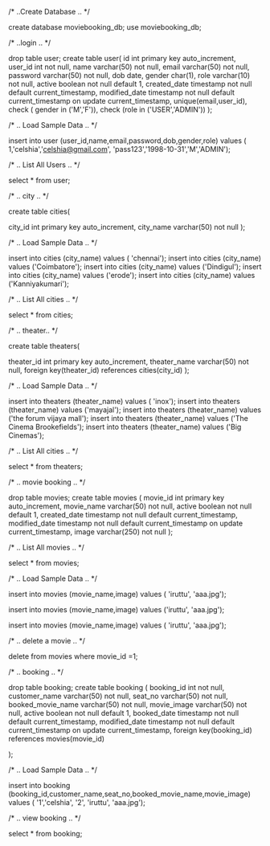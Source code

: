  /* ..Create Database .. */ 
 
create database moviebooking_db;
use moviebooking_db;

 /* ..login .. */ 
 
 drop table user;
create table user(
id int primary key auto_increment,
user_id int not null,
name varchar(50) not null,
email varchar(50) not null,
password varchar(50) not null,
dob date,
gender char(1),
role varchar(10) not null,
active boolean not null default 1,
created_date timestamp not null default current_timestamp,
modified_date timestamp not null default current_timestamp on update current_timestamp,
unique(email,user_id),
check ( gender in ('M','F')),
check (role in ('USER','ADMIN'))
);

 /* .. Load Sample Data .. */ 
 
insert into user (user_id,name,email,password,dob,gender,role) values ( 1,'celshia','celshia@gmail.com', 'pass123','1998-10-31','M','ADMIN');

/* .. List All Users .. */ 

select * from user;

/* .. city .. */ 


create table cities(

city_id int primary key auto_increment,
city_name varchar(50) not null
);


 /* .. Load Sample Data .. */ 
 
insert into cities (city_name) values ( 'chennai');
insert into cities (city_name) values ('Coimbatore');
insert into cities (city_name) values ('Dindigul');
insert into cities (city_name) values ('erode');
insert into cities (city_name) values ('Kanniyakumari');

/* .. List All cities .. */ 

select * from cities;


/* .. theater.. */ 


create table theaters(

theater_id int primary key auto_increment,
theater_name varchar(50) not null,
foreign key(theater_id) references cities(city_id)
);


 /* .. Load Sample Data .. */ 
 
insert into theaters (theater_name) values ( 'inox');
insert into theaters (theater_name) values ('mayajal');
insert into theaters (theater_name) values ('the forum vijaya mall');
insert into theaters (theater_name) values ('The Cinema Brookefields');
insert into theaters (theater_name) values ('Big Cinemas');

/* .. List All cities .. */ 

select * from theaters;


/* .. movie booking .. */ 

drop table movies;
create table movies 
( 
movie_id int primary key auto_increment,
movie_name varchar(50) not null,
active boolean not null default 1,
created_date timestamp not null default current_timestamp,
modified_date timestamp not null default current_timestamp on update current_timestamp,
image varchar(250) not null
);

/* .. List All movies .. */ 

select * from movies;

/* .. Load Sample Data .. */ 
 
insert into movies (movie_name,image) values ( 'iruttu', 'aaa.jpg');

insert into movies (movie_name,image) values ('iruttu', 'aaa.jpg');

insert into movies (movie_name,image) values ( 'iruttu', 'aaa.jpg');

/* .. delete a movie .. */

delete from movies where movie_id =1;


/* .. booking .. */

drop table booking;
create table booking 
( 
booking_id int not null,
customer_name varchar(50) not null,
seat_no varchar(50) not null,
booked_movie_name varchar(50) not null,
movie_image varchar(50) not null,
active boolean not null default 1,
booked_date timestamp not null default current_timestamp,
modified_date timestamp not null default current_timestamp on update current_timestamp,
foreign key(booking_id) references movies(movie_id)

);

/* .. Load Sample Data .. */ 
 
insert into booking (booking_id,customer_name,seat_no,booked_movie_name,movie_image) values ( '1','celshia', '2', 'iruttu',  'aaa.jpg');

/* .. view booking .. */ 

select * from booking;


